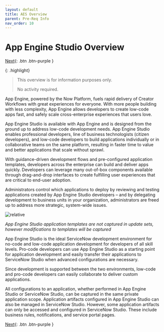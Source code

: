 ```yaml
---
layout: default
title: AES Overview
parent: Pre-Req Info
nav_order: 10
---
```


# App Engine Studio Overview

[Next][NEXT]{: .btn .btn-purple }

{: .highlight}
> This overview is for information purposes only. 
>
> No activity required.


App Engine, powered by the Now Platform, fuels rapid delivery of Creator Workflows with great experiences for everyone. With more people building with less complexity, App Engine allows developers to create low-code apps fast, and safely scale cross-enterprise experiences that 
users love.

App Engine Studio is available with App Engine and is designed from the ground up to address low-code development needs. App Engine Studio enables professional developers, line of business technologists (citizen developers), and low-code developers to build applications individually or in collaborative teams on the same platform, resulting in faster time to value and better applications that scale without sprawl.

With guidance-driven development flows and pre-configured application templates, developers across the enterprise can build and deliver apps quickly. Developers can leverage many out-of-box components available through drag-and-drop interfaces to create fulfilling user experiences that are critical to end-user adoption. 

Administrators control which applications to deploy by reviewing and testing applications created by App Engine Studio developers – and by delegating development to business units in your organization, administrators are freed up to address more strategic, system-wide issues.

![relative](../images/lab1_1_image_1.png)

*App Engine Studio application templates are not captured in update sets, however modifications to templates will be captured*

App Engine Studio is the ideal ServiceNow development environment for no-code and low-code application development for developers of all skill levels. Pro-code developers can use App Engine Studio as a starting point for application development and easily transfer their applications to ServiceNow Studio when advanced configurations are necessary. 

Since development is supported between the two environments, low-code and pro-code developers can easily collaborate to deliver custom applications.

All configurations to an application, whether performed in App Engine Studio or ServiceNow Studio, can be captured in the same private application scope. Application artifacts configured in App Engine Studio can also be managed in ServiceNow Studio. However, some application artifacts can only be accessed and configured in ServiceNow Studio. These include business rules, notifications, and service portal pages. 


[Next][NEXT]{: .btn .btn-purple }

[NEXT]: ../15_Install_Requirements